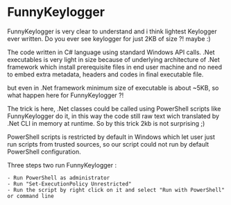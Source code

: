 # FunnyKeylogger

FunnyKeylogger is very clear to understand and i think lightest Keylogger ever written. Do you ever see keylogger for just 2KB of size ?! maybe :)

The code written in C# language using standard Windows API calls.
.Net executables is very light in size because of underlying architecture of .Net framework 
which install prerequisite files in end user machine and no need to embed extra metadata, headers
and codes in final executable file.

but even in .Net framework minimum size of executable is about ~5KB, so what happen here for FunnyKeylogger ?!

The trick is here, .Net classes could be called using PowerShell scripts like FunnyKeylogger do it, in this way the code still raw text wich translated by .Net CLI in memory at runtime. 
So by this trick 2kb is not surprising ;)

PowerShell scripts is restricted by default in Windows which let user just run scripts from trusted sources, so our script could not run by default PowerShell configuration.

Three steps two run FunnyKeylogger :

	- Run PowerShell as administrator
	- Run "Set-ExecutionPolicy Unrestricted"
	- Run the script by right click on it and select "Run with PowerShell" or command line